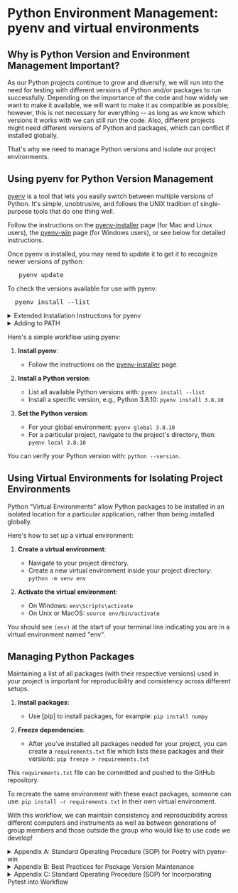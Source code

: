# Python Environment Management: pyenv and virtual environments

## Why is Python Version and Environment Management Important?

As our Python projects continue to grow and diversify, we will run into the need for testing with different versions of Python and/or packages to run successfully. Depending on the importance of the code and how widely we want to make it available, we will want to make it as compatible as possible; however, this is not necessary for everything -- as long as we know which versions it works with we can still run the code. Also, different projects might need different versions of Python and packages, which can conflict if installed globally.

That's why we need to manage Python versions and isolate our project environments.

## Using pyenv for Python Version Management

[pyenv](https://github.com/pyenv/pyenv) is a tool that lets you easily switch between multiple versions of Python. It's simple, unobtrusive, and follows the UNIX tradition of single-purpose tools that do one thing well.

Follow the instructions on the [pyenv-installer](https://github.com/pyenv/pyenv-installer) page (for Mac and Linux users), the [pyenv-win](https://github.com/pyenv-win/pyenv-win/blob/master/docs/installation.md) page (for Windows users), or see below for detailed instructions.

Once pyenv is installed, you may need to update it to get it to recognize newer versions of python:

<pre>
   pyenv update
</pre>

To check the versions available for use with pyenv:

<pre>
  pyenv install --list
</pre>

<details>
<summary>Extended Installation Instructions for pyenv</summary>

<details>
<summary style="margin-left: 20px;">For macOS users:</summary>

If you're using [Homebrew](https://brew.sh/), you can install pyenv very easily:

<pre>
brew update
brew install pyenv
</pre>

After installing, add pyenv to bash so the command line knows where to find installed Python versions:

<pre>
echo 'if command -v pyenv 1>/dev/null 2>&1; then eval "$(pyenv init -)"; fi' >> ~/.bash_profile
</pre>

Then restart your shell:

<pre>
exec "$SHELL"
</pre>

</details>

<details>
<summary style="margin-left: 20px;">For Ubuntu users:</summary>

Firstly, update the package lists for upgrades for packages that need upgrading, as well as new packages that have just come to the repositories:

<pre>
sudo apt-get update
</pre>

Install prerequisites:

<pre>
sudo apt-get install -y build-essential libssl-dev zlib1g-dev libbz2-dev \
libreadline-dev libsqlite3-dev wget curl llvm libncurses5-dev libncursesw5-dev \
xz-utils tk-dev libffi-dev liblzma-dev python-openssl git
</pre>

Install pyenv:

<pre>
curl https://pyenv.run | bash
</pre>

After installing, add [pyenv] to bash so the command line knows where to find installed [python] versions:

<pre>
echo 'export PYENV_ROOT="$HOME/.pyenv"' >> ~/.bashrc
echo 'export PATH="$PYENV_ROOT/bin:$PATH"' >> ~/.bashrc
echo -e 'if command -v pyenv 1>/dev/null 2>&1; then\n  eval "$(pyenv init -)"\nfi' >> ~/.bashrc
</pre>

Then restart your shell:

<pre>
exec "$SHELL"
</pre>

</details>

<details>
<summary style="margin-left: 20px;">For Windows users:</summary>

For Windows, there is a fork of pyenv named pyenv-win. It can be installed using [pip]:

<pre>
pip install pyenv-win --target C:/Users/[INSERT_YOUR_USERNAME_HERE]/.pyenv
</pre>

Note: you may change the installation directory but is usually your HOME directory path.
   
# Adding pyenv-win to PATH on Windows

`pyenv-win` is a Python version manager for Windows. To make it work properly, we need to add a few of its directories to the system PATH.

<details>
<summary>Directories to Add</summary>

1. `pyenv-win\bin`: This directory contains the `pyenv` executable files.
2. `pyenv-win\shims`: This directory contains 'shims' for all Python versions that `pyenv` manages. These shims redirect commands to the appropriate Python version based on your `pyenv` settings.

So, the directories to add to the PATH are:

- `$HOME/.pyenv/pyenv-win/bin`
- `$HOME/.pyenv/pyenv-win/shims`

**Note:** `$HOME` is a placeholder for your actual home directory path.

</details>
</details>
</details>

<details>
<summary>Adding to PATH</summary>

There are two methods to add these directories to PATH:

**Method 1: PowerShell**

Please run the following commands in PowerShell:

`[Environment]::SetEnvironmentVariable('PYENV_HOME', "$HOME/.pyenv/pyenv-win", 'User')
[Environment]::SetEnvironmentVariable('PATH', "$HOME/.pyenv/pyenv-win/bin;$HOME/.pyenv/pyenv-win/shims;" + [Environment]::GetEnvironmentVariable('PATH', 'User'), 'User')`

You should replace `$HOME` with your actual home directory path if it's not automatically recognized. Remember to open a new PowerShell session for the changes to take effect.

**Method 2: Windows GUI Environment**

Please follow these steps:

1. Press `Win + X` and choose 'System'.
2. Click on 'Advanced system settings'.
3. Click on 'Environment Variables'.
4. In the 'User variables' section, click on 'New'.
5. Add `PYENV_HOME` as the variable name and `$HOME/.pyenv/pyenv-win` as the variable value.
6. In the 'User variables' section, find the variable named 'Path' and click 'Edit'.
7. Click 'New', then add these two paths one by one:
   - `$HOME/.pyenv/pyenv-win/bin`
   - `$HOME/.pyenv/pyenv-win/shims`
8. Click 'OK' on each window to save the changes.

Again, you should replace `$HOME` with your actual home directory path.

After you have finished adding the directories to the PATH, you may need to restart your computer for the changes to take effect in all contexts.

</details>

Here's a simple workflow using pyenv:

1. **Install pyenv**:

   - Follow the instructions on the [pyenv-installer](https://github.com/pyenv/pyenv-installer) page.

2. **Install a Python version**:

   - List all available Python versions with: `pyenv install --list`
   - Install a specific version, e.g., Python 3.8.10: `pyenv install 3.8.10`

3. **Set the Python version**:
   - For your global environment: `pyenv global 3.8.10`
   - For a particular project, navigate to the project's directory, then: `pyenv local 3.8.10`

You can verify your Python version with: `python --version`.

## Using Virtual Environments for Isolating Project Environments

Python “Virtual Environments” allow Python packages to be installed in an isolated location for a particular application, rather than being installed globally.

Here's how to set up a virtual environment:

1. **Create a virtual environment**:

   - Navigate to your project directory.
   - Create a new virtual environment inside your project directory: `python -m venv env`

2. **Activate the virtual environment**:
   - On Windows: `env\Scripts\activate`
   - On Unix or MacOS: `source env/bin/activate`

You should see `(env)` at the start of your terminal line indicating you are in a virtual environment named "env".

## Managing Python Packages

Maintaining a list of all packages (with their respective versions) used in your project is important for reproducibility and consistency across different setups.

1. **Install packages**:

   - Use [pip] to install packages, for example: `pip install numpy`

2. **Freeze dependencies**:
   - After you've installed all packages needed for your project, you can create a `requirements.txt` file which lists these packages and their versions: `pip freeze > requirements.txt`

This `requirements.txt` file can be committed and pushed to the GitHub repository.

To recreate the same environment with these exact packages, someone can use: `pip install -r requirements.txt` in their own virtual environment.

With this workflow, we can maintain consistency and reproducibility across different computers and instruments as well as between generations of group members and those outside the group who would like to use code we develop!

<details>

<summary> Appendix A: Standard Operating Procedure (SOP) for Poetry with pyenv-win </summary>

## Setting up a new project with Poetry

1. Open a new PowerShell terminal.

2. Set your Python version for the new project using pyenv-win. Replace `3.x.x` with your desired version.

   ```
   pyenv local 3.x.x
   ```

3. Create a new project directory and navigate into it (do not make a directory if you already have one)

   ```
   mkdir [yourproject]
   cd [yourproject]
   ```

4. Initialize a new Poetry project:

```
poetry new .
```

Using Poetry's shell: Poetry has a shell command that spawns a shell within the virtual environment. If you're using pyenv with Poetry, you might need to prefix this command with `pyenv exec` to ensure the correct Python version is used:

```
pyenv exec poetry new .
```
Note that this will only work if you have a new directory with nothing in it. Otherwise:

```
pyenv exec poetry init
```

or if you already have a .toml file present:

```
pyenv exec poetry shell
```

## Adding and updating dependencies

1. To add a new dependency to your project, use the `poetry add` command. Replace `package-name` with the name of the package:

```
poetry add [package-name]
```

2. To add a package as a development-only dependency, use the `-D` flag:

```
poetry add -D [package-name]
```

3. To update a package, use the `poetry update` command. Replace `package-name` with the name of the package:

```
poetry update [package-name]
```

 ## How to Continue Working with a Poetry Project in VS Code

When you want to continue working with a Poetry project in Visual Studio Code, follow these steps:

1. **Open the Project in VS Code**: 
    Open Visual Studio Code, then select `File -> Open Workspace...` from the menu. Navigate to your project directory and select the `.code-workspace` file. This will open your project workspace.

2. **Open the Integrated Terminal**:
    Once your project is open, open the integrated terminal by selecting `Terminal -> New Terminal` from the menu.

3. **Activate the Virtual Environment**:
    Poetry manages the virtual environment for your project, so you don't need to manually activate it. When you use a command like `poetry run python`, Poetry will automatically use the virtual environment.

    If you want to work within the virtual environment, use the command `poetry shell`. This will open a new shell session with the virtual environment activated.

    If you need to know the path to the virtual environment, you can use the command `poetry env info --path`.

4. **Install Additional Dependencies**:
    To install additional dependencies, use the command `poetry add package-name`, replacing `package-name` with the name of the package you want to install. This will add the package to your `pyproject.toml` file and install it in the virtual environment.

5. **Run Your Python Scripts**:
    You can run your Python scripts with the command `poetry run python script.py`, replacing `script.py` with the name of your script. This will run the script using the Python interpreter in the virtual environment, with access to all the dependencies you've installed.

Remember to save your work often, and commit changes so our code stays current.
   
## Testing your project

1. Before running your tests, ensure all dependencies are installed:

poetry install


2. Run your tests (for example, if you're using pytest):

```shell
poetry run pytest
```

## Building and publishing your project

1. To build your project, run:

```shell
poetry build
```

2. Before publishing, make sure you have an account on PyPI.

3. Then, publish your project:

```shell
poetry publish
```

## Using GitHub for version control

1. Initialize a new Git repository in your project directory:

```shell
git init
```

2. Add all files to the repository:

```shell
git add .
```

3. Commit your changes:

```shell
git commit -m "Initial commit"
```

4. Create a new repository on GitHub. Do not initialize it with a README, .gitignore, or License.

5. Link your local repository to the GitHub repository. Replace `username` and `repository-name` with your GitHub username and repository name:

```shell
git remote add origin https://github.com/username/repository-name.git
```

6. Push your changes to GitHub:

```shell
git push -u origin master
```

Remember, this is a very basic SOP. There are many other commands and features available in Poetry, pyenv, and Git.

</details>

<details>

<summary>  Appendix B: Best Practices for Package Version Maintenance </summary>

## 1. Explicitly specify versions

Always specify the version of each package. This ensures that your project will run consistently across different environments.

For example:

```plaintext
numpy==1.21.0     # This will allow for the installation of only version 1.21.0 of numpy
numpy>=1.21.0     # This will allow for the installation of version 1.21.0 or any later version
numpy<=1.21.0     # This will allow for the installation of version 1.21.0 or any earlier version
```

## 2. Keep the file updated

Whenever you add, update, or remove a dependency, make sure the package dependencies are updated. This is crucial to keep your project reproducible and allowing others to quickly understand, troubleshoot, and contribute to the project. Errors and incomplete analysis are only problematic in science if they are obscured by poorly documented methods and lack of data availability. If someone builds a new model by incorporating your data or is able to fix an error in your analysis it makes our data and methods that much stronger and more valuable.

## 3. Separate production and development dependencies

We will want to formalize our process further by having separate requirement files for production and development environments as more of our code is made available publicly. For example, a tool like [pytest] might not be needed in the production environment but is essential for development and testing.

## 4. Avoid unnecessary packages

Only include the packages that are directly imported in your project. There's no need to include packages that are dependencies of your dependencies; these will be installed automatically.

## 5. Comment your dependencies

If a dependency is not self-explanatory, or if it's important to use a specific version for some reason, add a comment explaining this. This helps others (and future you) understand why that dependency is in the file. We want to make things as simple and broadly useable as possible.

```
numpy==1.21.0  # Numpy is used for numerical computations
```

## 6. Use tools to manage your dependencies

Tools like pip-tools or [poetry] can help you manage your dependencies and make your `requirements.txt` file easier to maintain. See Appendix A for SOP on [poetry].

## 7. Pin all dependencies for production

In production, you should pin your dependencies to specific versions (i.e., using `==`) to avoid unexpected changes when a dependency is updated. This can help prevent a situation where your code suddenly stops working in production because of a dependency update.

## 8. Consider security and licensing implications

Be aware that including a package as a dependency means you're comfortable with its security and licensing implications. It's important to review and keep an eye on these aspects. We want to think hard before including anything that restricts our ability to provide free and open access to our data and analysis.

</details>
   
<details>
   <summary> Appendix C: Standard Operating Procedure (SOP) for Incorporating Pytest into Workflow </summary>

## Prerequisites

1. Ensure that `pyenv-win`, `Poetry`, `Git`, and `VS Code` are installed and properly configured on your Windows machine.

## Setting up the Project

1. Clone the project repository from GitHub:

    ```shell
    git clone https://github.com/yourusername/your-repo.git
    ```

2. Navigate to the project directory:

    ```shell
    cd your-repo
    ```

3. Set the Python version for the project using `pyenv`. Replace `3.x.x` with your desired version:

    ```shell
    pyenv local 3.x.x
    ```

4. Initialize a new Poetry project:

    ```shell
    poetry init
    ```

## Installing Pytest and Dependencies

1. Add pytest as a development dependency:

    ```shell
    poetry add --dev pytest
    ```

2. Install the project dependencies:

    ```shell
    poetry install
    ```

## Writing and Running Tests

1. Create a directory named `tests` at the root of your project.

2. Write your test functions or classes using the pytest framework in the `tests` directory. For example:

    ```python
    # tests/test_example.py
    def test_addition():
        assert 1 + 1 == 2
    ```

3. Run your tests using the `pytest` command:

    ```shell
    poetry run pytest
    ```

## Continuous Integration (CI) with GitHub Actions

1. Create a file named `.github/workflows/ci.yml` in your project repository.

2. Add the following content to the `ci.yml` file:

    ```yaml
    name: Continuous Integration

    on: [push, pull_request]

    jobs:
      build:
        runs-on: ubuntu-latest

        steps:
          - name: Set up Python
            uses: actions/setup-python@v2
            with:
              python-version: 3.x

          - name: Install dependencies
            run: poetry install

          - name: Run tests
            run: poetry run pytest
    ```

3. Commit and push the `.github/workflows/ci.yml` file to the repository.

4. GitHub Actions will now automatically run the tests on every push and pull request.

## Code Coverage with pytest-cov

1. Install the `pytest-cov` plugin:

    ```shell
    poetry add --dev pytest-cov
    ```

2. Run your tests with code coverage:

    ```shell
    poetry run pytest --cov=myproject
    ```

## Integrating with VS Code

1. Open your project in VS Code:

    ```shell
    code .
    ```

2. Install the Python extension for VS Code (if not already installed).

3. Create a `.vscode` directory at the root of your project.

4. Inside the `.vscode` directory, create a file named `settings.json`.

5. Add the following content to the `settings.json` file to configure the test runner:

    ```json
    {
      "python.testing.pytestEnabled": true,
      "python.testing.pytestArgs": [
        "--color=yes",
        "-v",
        "--cov=myproject",
        "--cov-report=term-missing"
      ]
    }
    ```

## Finalizing the Workflow

1. Commit and push all the changes to your project repository.

2. Ensure that the CI workflow runs successfully on your repository in GitHub.
</details>
